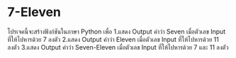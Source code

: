 # 7-Eleven

โปรเจคนี้จะสร้างฟังก์ชันในภาษา Python เพื่อ
1.แสดง Output คำว่า Seven เมื่อตัวเลข Input ที่ให้ไปหารด้วย 7 ลงตัว
2.แสดง Output คำว่า Eleven เมื่อตัวเลข Input ที่ให้ไปหารด้วย 11 ลงตัว
3.แสดง Output คำว่า Seven-Eleven เมื่อตัวเลข Input ที่ให้ไปหารด้วย 7 และ 11 ลงตัว